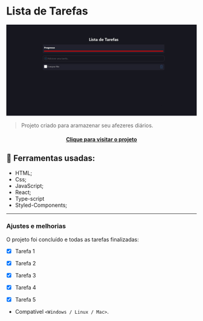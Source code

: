 # Lista de Tarefas

<!---Esses são exemplos. Veja https://shields.io para outras pessoas ou para personalizar este conjunto de escudos. Você pode querer incluir dependências, status do projeto e informações de licença aqui--->

<img src="src/assets/lista-de-tarefas.JPG" alt="Doctor Care">

>Projeto criado para aramazenar seu afezeres diários.


<h4 align="center"><a href="https://projeto-06-lista-de-tarefas.netlify.app/" target="_blank">Clique para visitar o projeto</a></h4>

## 🚀  Ferramentas usadas:

- HTML;
- Css;
- JavaScript;
- React;
- Type-script
- Styled-Components;


---

### Ajustes e melhorias

O projeto foi concluído e todas as tarefas finalizadas:

- [x] Tarefa 1
- [x] Tarefa 2
- [x] Tarefa 3
- [x] Tarefa 4
- [x] Tarefa 5


* Compatível `<Windows / Linux / Mac>`.

<br>


